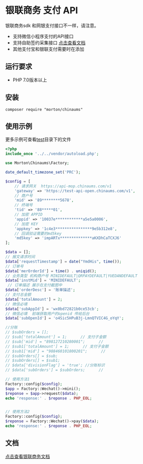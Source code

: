 # 银联商务 支付 API
银联商务sdk 和网银支付接口不一样，请注意。

* 支持微信小程序支付的API接口
* 支持自助签约采集接口 [点击查看文档](/src/Service/Contract/README.md)
* 其他支付宝和银联支付需要时在添加

## 运行要求
* PHP 7.0版本以上

## 安装
```shell
composer require "morton/chinaums"
```
## 使用示例
更多示例可查看[test](./test/Wechat/)目录下的文件
```php
<?php
include_once '../../vendor/autoload.php';

use Morton\Chinaums\Factory;

date_default_timezone_set('PRC');

$config = [
    // 请求网关  https://api-mop.chinaums.com/v1
    'gateway' => 'https://test-api-open.chinaums.com/v1',
    // 商户号
    'mid' => '89********5678',
    // 终端号
    'tid' => '88*****01',
    // 加密 APPID
    'appid' => '10037e************a5e5a0006',
    // 加密 KEY
    'appkey' => '1c4e3****************9e5b312e8',
    // 回调验证需要的md5key
    'md5key' => 'impARTx**************aKXDhCaTCXJ6'
];

$data = [];
// 报文请求时间
$data['requestTimestamp'] = date("YmdHis", time());
// 订单号
$data['merOrderId'] = time() . uniqid();
// 业务类型 机构商户号 MINIDEFAULT|QRPAYDEFAULT|YUEDANDEFAULT
$data['instMid'] = 'MINIDEFAULT';
 // 订单描述 展示在支付截图中
$data['orderDesc'] = '账单描述';
// 支付总金额
$data['totalAmount'] = 2; 
// 微信必填
$data['subAppId'] = 'wx0bd72821b0ce53cb';  
// 微信必填  前端获取用户的openid 传给后台
$data['subOpenId'] = 'o4Sic5HPuB3j-LmnQTVIC4G_oYqY';

//分账
// $subOrders = [];
// $sub['totalAmount'] = 1;      // 支付子金额
// $sub['mid'] = "898127210280001";      //
// $sub1['totalAmount'] = 1;      // 支付子金额
// $sub1['mid'] = "988460101800201";      //
// $subOrders[] = $sub;
// $subOrders[] = $sub1;
// $data['divisionFlag'] = 'true'; //分账标识
// $data['subOrders'] = $subOrders;      //

// 使用方法1
Factory::config($config);
$app = Factory::Wechat()->mini();
$reponse = $app->request($data);
echo 'response:' . $reponse . PHP_EOL;


// 使用方法2
Factory::config($config);
$reponse = Factory::Wechat()->pay($data);
echo 'response:' . $reponse . PHP_EOL;

```
## 文档
[点击查看银联商务文档](https://open.chinaums.com/resources/?code=651539656974952&url=b7abc3a6-0c49-43d4-ad7d-f6dd16ff35eb)